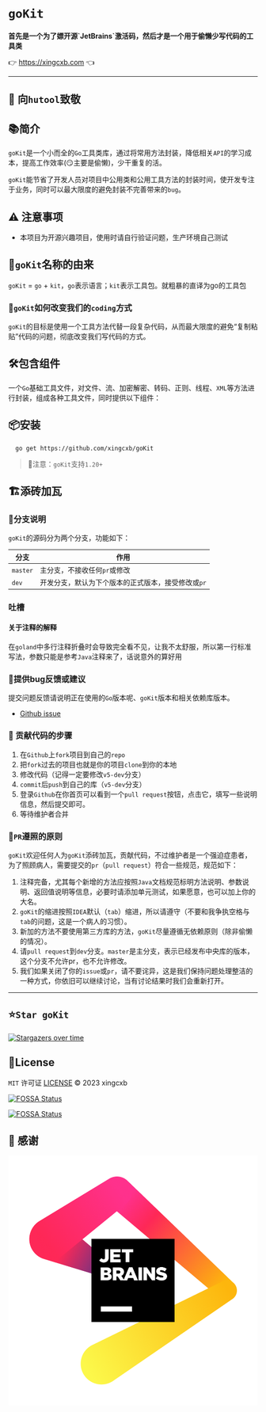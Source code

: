 # `goKit`


<p>
	<strong>
        首先是一个为了嫖开源`JetBrains`激活码，然后才是一个用于偷懒少写代码的工具类
    </strong>
</p>

<p>
👉 <a href="https://xingcxb.com">https://xingcxb.com</a> 👈
</p>

-------------------------------------------------------------------------------
🫡 向`hutool`致敬
-------------------------------------------------------------------------------

## 📚简介

`goKit`是一个小而全的`Go`工具类库，通过将常用方法封装，降低相关`API`的学习成本，提高工作效率(😏主要是偷懒)，少干重复的活。

`goKit`能节省了开发人员对项目中公用类和公用工具方法的封装时间，使开发专注于业务，同时可以最大限度的避免封装不完善带来的`bug`。

## ⚠️ 注意事项

- 本项目为开源兴趣项目，使用时请自行验证问题，生产环境自己测试

## 🎁`goKit`名称的由来

`goKit` = `go` + `kit`，`go`表示语言；`kit`表示工具包。就粗暴的直译为go的工具包

### 🍺`goKit`如何改变我们的`coding`方式

`goKit`的目标是使用一个工具方法代替一段复杂代码，从而最大限度的避免“复制粘贴”代码的问题，彻底改变我们写代码的方式。

## 🛠️包含组件

一个`Go`基础工具文件，对文件、流、加密解密、转码、正则、线程、`XML`等方法进行封装，组成各种工具文件，同时提供以下组件：

## 📦安装

```shell
  go get https://github.com/xingcxb/goKit
```

> 🔔️注意：`goKit`支持`1.20+`

## 🏗️添砖加瓦

### 🎋分支说明

`goKit`的源码分为两个分支，功能如下：

| 分支       | 作用                          |
|----------|-----------------------------|
| `master` | 主分支，不接收任何`pr`或修改            |
| `dev`    | 开发分支，默认为下个版本的正式版本，接受修改或`pr` |

### 吐槽

#### 关于注释的解释
在`goland`中多行注释折叠时会导致完全看不见，让我不太舒服，所以第一行标准写法，参数只能是参考`Java`注释来了，话说意外的算好用


### 🐞提供bug反馈或建议

提交问题反馈请说明正在使用的`Go`版本呢、`goKit`版本和相关依赖库版本。

- [Github issue](https://github.com/xingcxb/goKit/issues)

### 🧬 贡献代码的步骤

1. 在`Github`上`fork`项目到自己的`repo`
2. 把`fork`过去的项目也就是你的项目`clone`到你的本地
3. 修改代码（记得一定要修改`v5-dev`分支）
4. `commit`后`push`到自己的库（`v5-dev`分支）
5. 登录`Github`在你首页可以看到一个`pull request`按钮，点击它，填写一些说明信息，然后提交即可。
6. 等待维护者合并

### 📐`PR`遵照的原则

`goKit`欢迎任何人为`goKit`添砖加瓦，贡献代码，不过维护者是一个强迫症患者，为了照顾病人，需要提交的`pr`（`pull request`）符合一些规范，规范如下：

1. 注释完备，尤其每个新增的方法应按照`Java`文档规范标明方法说明、参数说明、返回值说明等信息，必要时请添加单元测试，如果愿意，也可以加上你的大名。
2. `goKit`的缩进按照`IDEA`默认（`tab`）缩进，所以请遵守（不要和我争执空格与`tab`的问题，这是一个病人的习惯）。
3. 新加的方法不要使用第三方库的方法，`goKit`尽量遵循无依赖原则（除非偷懒的情况）。
4. 请`pull request`到`dev`分支。`master`是主分支，表示已经发布中央库的版本，这个分支不允许pr，也不允许修改。
5. 我们如果关闭了你的`issue`或`pr`，请不要诧异，这是我们保持问题处理整洁的一种方式，你依旧可以继续讨论，当有讨论结果时我们会重新打开。

-------------------------------------------------------------------------------

## ⭐`Star goKit`

[![Stargazers over time](https://starchart.cc/xingcxb/goKit.svg)](https://starchart.cc/xingcxb/goKit)


## 📜License

`MIT` 许可证 [LICENSE](LICENSE) ©️ 2023 xingcxb

[![FOSSA Status](https://app.fossa.com/api/projects/git%2Bgithub.com%2Fxingcxb%2FgoKit.svg?type=shield)](https://app.fossa.com/projects/git%2Bgithub.com%2Fxingcxb%2FgoKit?ref=badge_shield)

[![FOSSA Status](https://app.fossa.com/api/projects/git%2Bgithub.com%2Fxingcxb%2FgoKit.svg?type=large)](https://app.fossa.com/projects/git%2Bgithub.com%2Fxingcxb%2FgoKit?ref=badge_large)

## 🙏 感谢

![](jb_beam.png)
